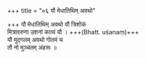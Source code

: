 +++
title = "०६ यौ मेधातिथिम् अवथो"

+++
यौ मेधातिथिम् अवथो यौ त्रिशोकं  
मित्रावरुणा उशनां काव्यं यौ । +++(Bhatt. uśanaṃ)+++  
यौ मुद्गलम् अवथो गोतमं च  
तौ नो मुञ्चतम् अंहसः ॥